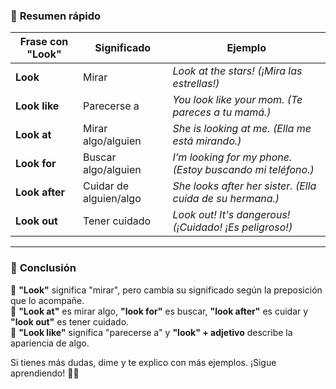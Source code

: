 
### 📌 **Resumen rápido**

|**Frase con "Look"**|**Significado**|**Ejemplo**|
|---|---|---|
|**Look**|Mirar|_Look at the stars!_ _(¡Mira las estrellas!)_|
|**Look like**|Parecerse a|_You look like your mom._ _(Te pareces a tu mamá.)_|
|**Look at**|Mirar algo/alguien|_She is looking at me._ _(Ella me está mirando.)_|
|**Look for**|Buscar algo/alguien|_I’m looking for my phone._ _(Estoy buscando mi teléfono.)_|
|**Look after**|Cuidar de alguien/algo|_She looks after her sister._ _(Ella cuida de su hermana.)_|
|**Look out**|Tener cuidado|_Look out! It's dangerous!_ _(¡Cuidado! ¡Es peligroso!)_|

---

### 📌 **Conclusión**

🔹 **"Look"** significa "mirar", pero cambia su significado según la preposición que lo acompañe.  
🔹 **"Look at"** es mirar algo, **"look for"** es buscar, **"look after"** es cuidar y **"look out"** es tener cuidado.  
🔹 **"Look like"** significa "parecerse a" y **"look" + adjetivo** describe la apariencia de algo.

Si tienes más dudas, dime y te explico con más ejemplos. ¡Sigue aprendiendo! 🚀🔥